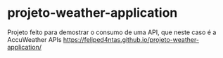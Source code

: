 # projeto-weather-application
 Projeto feito para demostrar o consumo de uma API, que neste caso é a AccuWeather APIs 
https://feliped4ntas.github.io/projeto-weather-application/
